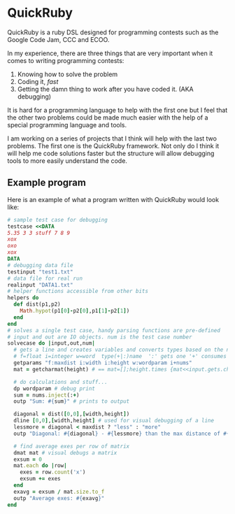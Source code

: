 # QuickRuby

QuickRuby is a ruby DSL designed for programming contests such as the Google Code Jam, CCC and ECOO.

In my experience, there are three things that are very important when it comes to writing programming
contests:

1. Knowing how to solve the problem
2. Coding it, *fast*
3. Getting the damn thing to work after you have coded it. (AKA debugging)

It is hard for a programming language to help with the first one but I feel that the other two
problems could be made much easier with the help of a special programming language and tools.

I am working on a series of projects that I think will help with the last two problems.
The first one is the QuickRuby framework. Not only do I think it will help me code solutions
faster but the structure will allow debugging tools to more easily understand the code.

## Example program

Here is an example of what a program written with QuickRuby would look like:

```ruby
# sample test case for debugging
testcase <<DATA
5.35 3 3 stuff 7 8 9
xox
oxo
xox
DATA
# debugging data file
testinput "test1.txt"
# data file for real run
realinput "DATA1.txt"
# helper functions accessible from other bits
helpers do
  def dist(p1,p2)
    Math.hypot(p1[0]-p2[0],p1[1]-p2[1])
  end
end
# solves a single test case, handy parsing functions are pre-defined
# input and out are IO objects. num is the test case number
solvecase do |input,out,num|
  # gets a line and creates variables and converts types based on the names
  # f=float i=integer w=word  type(+|:)name  ':' gets one '+' consumes many
  getparams "f:maxdist i:width i:height w:wordparam i+nums"
  mat = getcharmat(height) # == mat=[];height.times {mat<<input.gets.chars.to_a}

  # do calculations and stuff...
  dp wordparam # debug print
  sum = nums.inject(:+)
  outp "Sum: #{sum}" # prints to output

  diagonal = dist([0,0],[width,height])
  dline [0,0],[width,height] # used for visual debugging of a line
  lessmore = diagonal < maxdist ? "less" : "more"
  outp "Diagonal: #{diagonal} - #{lessmore} than the max distance of #{maxdist}"

  # find average exes per row of matrix
  dmat mat # visual debugs a matrix
  exsum = 0
  mat.each do |row|
    exes = row.count('x')
    exsum += exes
  end
  exavg = exsum / mat.size.to_f
  outp "Average exes: #{exavg}"
end
```


